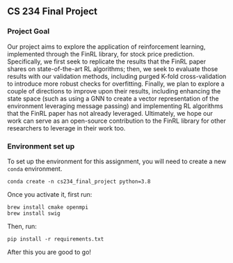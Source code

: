 ## CS 234 Final Project

### Project Goal

Our project aims to explore the application of reinforcement learning, implemented through
the FinRL library, for stock price prediction. Specifically, we first seek to replicate the results
that the FinRL paper shares on state-of-the-art RL algorithms; then, we seek to evaluate those
results with our validation methods, including purged K-fold cross-validation to introduce
more robust checks for overfitting. Finally, we plan to explore a couple of directions to
improve upon their results, including enhancing the state space (such as using a GNN to
create a vector representation of the environment leveraging message passing) and
implementing RL algorithms that the FinRL paper has not already leveraged. Ultimately, we
hope our work can serve as an open-source contribution to the FinRL library for other
researchers to leverage in their work too.

### Environment set up

To set up the environment for this assignment, you will need to create a new
`conda` environment.

    conda create -n cs234_final_project python=3.8

Once you activate it, first run:

    brew install cmake openmpi 
    brew install swig 

Then, run:

    pip install -r requirements.txt

After this you are good to go!
